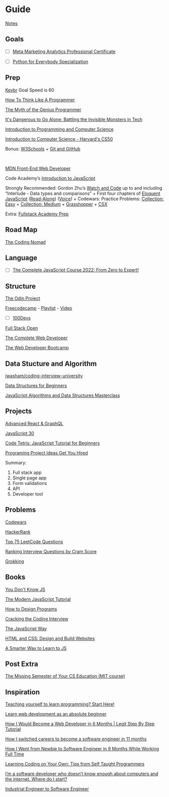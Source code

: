 # Guide

[Notes](https://docs.google.com/document/d/1n91KMMQMKcyspaR4Kdwk39FpWFkSofbrLhIhMQ5iYb8/edit#heading=h.g16tii4l7pb3)

## Goals

- [ ] [Meta Marketing Analytics Professional Certificate](https://www.coursera.org/professional-certificates/facebook-marketing-analytics)

- [ ] [Python for Everybody Specialization](https://www.youtube.com/watch?v=8DvywoWv6fI)

## Prep

[Keybr](https://www.keybr.com/) Goal Speed is 60 

[How To Think Like A Programmer](https://www.youtube.com/watch?v=azcrPFhaY9k)

[The Myth of the Genius Programmer](https://www.youtube.com/watch?v=0SARbwvhupQ)

[It's Dangerous to Go Alone: Battling the Invisible Monsters in Tech](https://www.youtube.com/watch?v=1i8ylq4j_EY)

[Introduction to Programming and Computer Science](https://www.youtube.com/watch?v=zOjov-2OZ0E)

[Introduction to Computer Science - Harvard's CS50](https://www.youtube.com/playlist?list=PLWKjhJtqVAbmGw5fN5BQlwuug-8bDmabi)

Bonus: [W3Schools](https://www.w3schools.com/) + [Git and GitHub](https://www.youtube.com/playlist?list=PLRqwX-V7Uu6ZF9C0YMKuns9sLDzK6zoiV)

<br />

[MDN Front-End Web Developer](https://developer.mozilla.org/en-US/docs/Learn/Front-end_web_developer)

Code Academy’s [Introduction to JavaScript](https://www.codecademy.com/learn/introduction-to-javascript)

Strongly Recommended: Gordon Zhu’s [Watch and Code](https://watchandcode.com/) up to and including “Interlude - Data types and comparisons” + First four chapters of [Eloquent JavaScript](https://eloquentjavascript.net/) ([Read-Along](https://www.youtube.com/playlist?list=PLdhl9urj_8zboHrfA0k0GLIFASyP0vgjf)) ([Voice](https://www.youtube.com/playlist?list=PLeih6Atn-p_kz9BCPZyA3bo75PkB1Xo_J)) + Codewars: Practice Problems: [Collection: Easy](https://www.codewars.com/collections/easy-6) + [Collection: Medium](https://www.codewars.com/collections/medium-1) + [Grasshopper](https://learn.grasshopper.app/) + [CSX](https://csx.codesmith.io/home)

Extra: [Fullstack Academy Prep](https://welcome.fullstackacademy.com/#?login&callbackUrl=https://learn.fullstackacademy.com/workshop)

## Road Map

[The Coding Nomad](https://app.milanote.com/publish-preview/1Hdwhe1GsYO56q)

## Language

- [ ] [The Complete JavaScript Course 2022: From Zero to Expert!](https://www.udemy.com/course/the-complete-javascript-course/) 

## Structure
[The Odin Project](https://www.theodinproject.com/tracks/full-stack-javascript)

[Freecodecamp](https://www.freecodecamp.org/learn/) - [Playlist](https://www.youtube.com/c/Freecodecamp/playlists) - [Video](https://www.youtube.com/playlist?list=PLgBH1CvjOA62oNEVgz-dECiCZCE_Q3ZFH)

- [ ] [100Devs](https://www.youtube.com/playlist?list=PLBf-QcbaigsKwq3k2YEBQS17xUwfOA3O3)

[Full Stack Open](https://fullstackopen.com/en/)

[The Complete Web Developer](https://www.udemy.com/course/the-complete-web-developer-zero-to-mastery/)

[The Web Developer Bootcamp](https://www.udemy.com/course/the-complete-web-developer-zero-to-mastery/)

## Data Stucture and Algorithm

[jwasham/coding-interview-university](https://github.com/jwasham/coding-interview-university)

[Data Structures for Beginners](https://www.youtube.com/watch?v=YOfXMQnUlZY)

[JavaScript Algorithms and Data Structures Masterclass](https://www.udemy.com/course/js-algorithms-and-data-structures-masterclass/)

## Projects

[Advanced React & GraphQL](https://advancedreact.com/)

[JavaScript 30](https://javascript30.com/)

[Code Tetris: JavaScript Tutorial for Beginners](https://www.youtube.com/watch?v=rAUn1Lom6dw&t=5s)

[Programing Project Ideas Get You Hired](https://www.youtube.com/watch?v=DEKxwH5hGfo)

Summary:
1. Full stack app 
2. Single page app 
3. Form validations
4. API
5. Developer tool

## Problems

[Codewars](https://www.codewars.com/)

[HackerRank](https://www.hackerrank.com/interview/interview-preparation-kit)

[Top 75 LeetCode Questions](https://leetcode.com/discuss/general-discussion/460599/blind-75-leetcode-questions)

[Ranking Interview Questions by Cram Score](https://jeremyaguilon.me/blog/ranking_interview_questions_by_cram_score)

[Grokking](https://www.educative.io/courses/grokking-the-coding-interview)

## Books

[You Don't Know JS](https://github.com/getify/You-Dont-Know-JS/blob/1st-ed/README.md)

[The Modern JavaScript Tutorial](https://javascript.info/)

[How to Design Programs](http://htdp.org/2003-09-26/)

[Cracking the Coding Interview]()

[The JavaScript Way](https://github.com/thejsway/thejsway)

[HTML and CSS: Design and Build Websites](https://wtf.tw/ref/duckett.pdf)

[A Smarter Way to Learn to JS](https://wccftech.com/wp-content/uploads/2014/10/JavaScript.pdf)

## Post Extra

[The Missing Semester of Your CS Education (MIT course)](https://www.reddit.com/r/learnprogramming/comments/eyagda/the_missing_semester_of_your_cs_education_mit/)


## Inspiration

[Teaching yourself to learn programming? Start Here!](https://www.youtube.com/watch?v=GiUDWx9NpMU)

[Learn web development as an absolute beginner](https://www.youtube.com/watch?v=ysEN5RaKOlA)

[How I Would Become a Web Developer in 6 Months | Legit Step By Step Tutorial](https://www.youtube.com/watch?v=vB4bSDznwgM&list=WL&index=14&t=5s)

[How I switched careers to become a software engineer in 11 months](https://www.freecodecamp.org/news/how-i-switched-careers-to-become-a-software-engineer-in-11-months-and-how-you-can-too-9849afabc126/)

[How I Went from Newbie to Software Engineer in 9 Months While Working Full Time](https://www.freecodecamp.org/news/how-i-went-from-newbie-to-software-engineer-in-9-months-while-working-full-time-460bd8485847/)

[Learning Coding on Your Own: Tips from Self Taught Programmers](https://www.youtube.com/watch?v=2BnEu5KYg4g)

[I’m a software developer who doesn’t know enough about computers and the internet. Where do I start?](https://www.reddit.com/r/learnprogramming/comments/krqhln/im_a_software_developer_who_doesnt_know_enough/)

[Industrial Engineer to Software Engineer](https://www.danielleskosky.com/industrial-engineer-to-software-engineer/)






